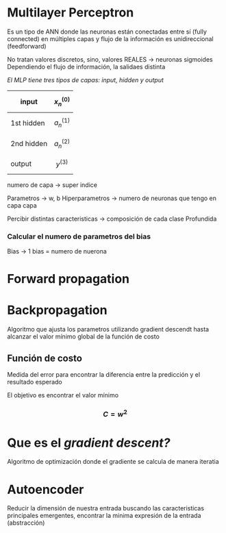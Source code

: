 # Multilayer Perceptron
Es un tipo de ANN donde las neuronas están conectadas entre sí (fully connected) en múltiples capas y flujo de la información es unidireccional (feedforward)

No tratan valores discretos, sino, valores REALES -> neuronas sigmoides
Dependiendo el flujo de información, la salidaes distinta

_El MLP tiene tres tipos de capas: input, hidden y output_

|input|$$x_n^{(0)}$$|
|-----|--------|
|1st hidden|$$a_n^{(1)}$$|
|2nd hidden|$$a_n^{(2)}$$|
|output| $$y^{(3)}$$|

numero de capa -> super indice

Parametros -> w, b
Hiperparametros -> numero de neuronas que tengo en capa capa

Percibir distintas caracteristicas -> composición de cada clase
Profundida

### Calcular el numero de parametros del bias
Bias -> 1 bias = numero de nuerona

# Forward propagation

# Backpropagation
Algoritmo que ajusta los parametros utilizando gradient descendt hasta alcanzar el valor mínimo global de la función de costo
## Función de costo
Medida del error para encontrar la diferencia entre la predicción y el resultado esperado

El objetivo es encontrar el valor mínimo
### $$C = w^2$$

# Que es el _gradient descent?_
Algoritmo de optimización donde el gradiente se calcula de manera iteratia

# Autoencoder
Reducir la dimensión de nuestra entrada buscando las caracteristicas principales emergentes, encontrar la minima expresión de la entrada (abstracción)




